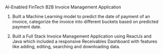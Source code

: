 Al-Enabled FinTech B2B Invoice Management Application 

1) Built a Machine Learning model to predict the date of payment of an invoice, categorize the invoice into different buckets based on predicted payment date.

2) Built a Full Stack Invoice Management Application using ReactJs and Java which
included a responsive Receivables Dashboard with features like adding, editing, searching and downloading data.



